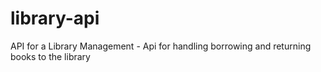 # library-api
API for a Library Management -  Api for handling borrowing and returning books to the library
